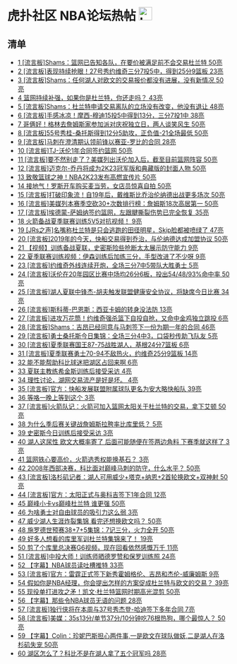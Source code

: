 # 虎扑社区 NBA论坛热帖 <img src="https://file.ipadown.com/tophub/assets/images/media/bbs.hupu.com.png_50x50.png" width="30" alt="Logo"></img>

## 清单

* [1 [流言板]Shams：篮网已告知各队，在要价被满足前不会交易杜兰特 50亮](https://bbs.hupu.com/54608495.html)
* [2 [流言板]表现持续抢眼！27号秀约维奇三分7投5中，得到25分9篮板 23亮](https://bbs.hupu.com/54608735.html)
* [3 [流言板]Shams：任何湖人对欧文的交易报价都没有进展，没有新情况 50亮](https://bbs.hupu.com/54608286.html)
* [4 篮网持续补强，如果你是杜兰特，你还走吗？ 43亮](https://bbs.hupu.com/54608940.html)
* [5 [流言板]Shams：杜兰特申请交易离队的立场没有改变，他没有退让 48亮](https://bbs.hupu.com/54608447.html)
* [6 [流言板]手感冰凉！摩西-穆迪15投5中得到13分，三分7投1中 38亮](https://bbs.hupu.com/54608741.html)
* [7 哥俩好！格林去詹姆斯家参加派对庆祝独立日，两人谈笑风生 50亮](https://bbs.hupu.com/54608231.html)
* [8 [流言板]55号秀桂-桑托斯得到12分5助攻，正负值-21全场最低 50亮](https://bbs.hupu.com/54608749.html)
* [9 [流言板]马刺在澄清期认领前锋以赛亚-罗比的合同 28亮](https://bbs.hupu.com/54608675.html)
* [10 [流言板]TJ-沃伦1年合同签约篮网 50亮](https://bbs.hupu.com/54605577.html)
* [11 [流言板]要不然别走了？美媒列出沃伦加入后，截至目前篮网阵容 50亮](https://bbs.hupu.com/54606427.html)
* [12 [流言板]迈克尔-乔丹将成为2K23冠军版和典藏版的封面人物 50亮](https://bbs.hupu.com/54606061.html)
* [13 致敬篮球之神！NBA2K23发布高燃宣传片 50亮](https://bbs.hupu.com/54606299.html)
* [14 接地气！罗斯开车购买麦当劳，女店员惊喜自拍 50亮](https://bbs.hupu.com/54607216.html)
* [15 [流言板]打破印象流！自19年后，戴维斯比乔治伦纳德出战更多场次 50亮](https://bbs.hupu.com/54605139.html)
* [16 [流言板]美媒列本赛季空砍30+次数排行榜：詹姆斯18次高居第一 50亮](https://bbs.hupu.com/54606497.html)
* [17 [流言板]埃德蒙-萨姆纳签约篮网，左跟腱撕裂伤势已完全恢复 35亮](https://bbs.hupu.com/54607357.html)
* [18 火箭备战夏季联赛训练5V5对抗视频！ 9亮](https://bbs.hupu.com/54608767.html)
* [19 [JRs之声]名嘴称杜兰特是只会逃跑的田径明星，Skip脸都被喷绿了 47亮](https://bbs.hupu.com/54603978.html)
* [20 [流言板]2019年的今天，快船交易得到乔治，与伦纳德达成加盟协议 50亮](https://bbs.hupu.com/54608213.html)
* [21 【视频】训练备战夏联，史密斯险些抢断太太展示防守能力 9亮](https://bbs.hupu.com/54608746.html)
* [22 夏季联赛训练视频：伊森训练后加练三分，手型改进了不少呀 9亮](https://bbs.hupu.com/54608765.html)
* [23 [流言板]约维奇外线连续开炮，全场三分7中5带队大胜勇士 5亮](https://bbs.hupu.com/54609126.html)
* [24 [流言板]沃伦在20年园区比赛中场均26分6板，投出54/48/93%命中率 50亮](https://bbs.hupu.com/54606340.html)
* [25 [流言板]湖人夏联中锋杰-胡夫触发联盟健康安全协议，将缺席今日比赛 34亮](https://bbs.hupu.com/54608709.html)
* [26 [流言板]斯科蒂-巴恩斯：西亚卡姆的转身没法防 13亮](https://bbs.hupu.com/54609052.html)
* [27 [流言板]进攻万花筒！约维奇强杀篮下自投自抢，又命中金鸡独立跳投 6亮](https://bbs.hupu.com/54609157.html)
* [28 [流言板]Shams：吉昂已经同意与马刺签下一份为期一年的合同 46亮](https://bbs.hupu.com/54604530.html)
* [29 [流言板]勇士桑托斯今日集锦：全场三分4中3，口袋秒传助飞队友 5亮](https://bbs.hupu.com/54609241.html)
* [30 [流言板]夏季联赛国王87-75战胜湖人，基根24分7篮板 6亮](https://bbs.hupu.com/54609408.html)
* [31 [流言板]夏季联赛勇士70-94不敌热火，约维奇25分9篮板 14亮](https://bbs.hupu.com/54608729.html)
* [32 能不能帮助科比球迷把湖区占回来啊 6亮](https://bbs.hupu.com/54608968.html)
* [33 夏联主教练希金斯训练后接受采访 4亮](https://bbs.hupu.com/54608936.html)
* [34 理性讨论，湖网交易流产是好是坏。 4亮](https://bbs.hupu.com/54608992.html)
* [35 [流言板]官方：快船发展联盟附属球队更名为安大略快船队 39亮](https://bbs.hupu.com/54608428.html)
* [36 等咯一晚上等到这个 3亮](https://bbs.hupu.com/54608882.html)
* [37 [流言板]火箭队记：火箭可加入篮网太阳关于杜兰特的交易，拿下艾顿 50亮](https://bbs.hupu.com/54601341.html)
* [38 为什么季后赛关键战詹姆斯拉胯率比库里低？ 5亮](https://bbs.hupu.com/54608805.html)
* [39 史密斯今日训练后接受采访 3亮](https://bbs.hupu.com/54608834.html)
* [40 湖人这尿性 欧文大概率寄了 后面可能随便在签两边角料 下赛季就这样了 3亮](https://bbs.hupu.com/54608924.html)
* [41 篮网铁心要高价，火箭选秀权能换基石？ 3亮](https://bbs.hupu.com/54608867.html)
* [42 2008年西部决赛，科比面对巅峰马刺的防守，什么水平？ 50亮](https://bbs.hupu.com/54601166.html)
* [43 [流言板]洛杉矶记者：湖人可用威少+塔克+纳恩+2首轮换欧文+双神射 50亮](https://bbs.hupu.com/54600440.html)
* [44 [流言板]官方：太阳正式与奥科吉签下1年合同 12亮](https://bbs.hupu.com/54608685.html)
* [45 巅峰小卡vs巅峰杜兰特 谁更强 50亮](https://bbs.hupu.com/54603066.html)
* [46 为啥勇士对自由球员的吸引力这么弱 3亮](https://bbs.hupu.com/54608807.html)
* [47 威少湖人生涯炸裂集锦 看完还想换欧文吗？ 50亮](https://bbs.hupu.com/54600319.html)
* [48 施罗德世预赛38+7+5集锦：7记三分，火力全开 50亮](https://bbs.hupu.com/54601124.html)
* [49 好多人想看的库里军训杜兰特集锦来了！ 19亮](https://bbs.hupu.com/54607414.html)
* [50 剪了个库里总决赛G6视频，现在回看依然感慨万千 11亮](https://bbs.hupu.com/54607757.html)
* [51 [流言板]中投大师！训练师晒德罗赞和保罗训练照 24亮](https://bbs.hupu.com/54608566.html)
* [52 【字幕】NBA球员读吐槽推特 33亮](https://bbs.hupu.com/54602460.html)
* [53 [流言板]官方：雷霆正式签下新秀霍姆格伦、吉昂和杰伦-威廉姆斯 9亮](https://bbs.hupu.com/54608690.html)
* [54 假如你是NBA经理，你会提出怎样的方案促成杜兰特与欧文的交易？ 39亮](https://bbs.hupu.com/54604249.html)
* [55 现役单打进攻之矛！凯文·杜兰特篮网时期高光混剪 50亮](https://bbs.hupu.com/54601390.html)
* [56 【字幕】那些令NBA球员无语的问题 28亮](https://bbs.hupu.com/54602445.html)
* [57 [流言板]独行侠将在本周与37号秀杰登-哈迪签下多年合同 7亮](https://bbs.hupu.com/54608670.html)
* [58 [流言板]美媒：35s13分/单节37分/10分钟吃76根热狗，哪个最惊人？ 50亮](https://bbs.hupu.com/54600006.html)
* [59 【字幕】Colin：珍妮巴斯担心两件事,一是欧文在球队做妖,二是湖人在洛杉矶失宠 50亮](https://bbs.hupu.com/54601172.html)
* [60 湖区怎么了？科比不是在湖人拿了五个冠军吗 28亮](https://bbs.hupu.com/54608533.html)
